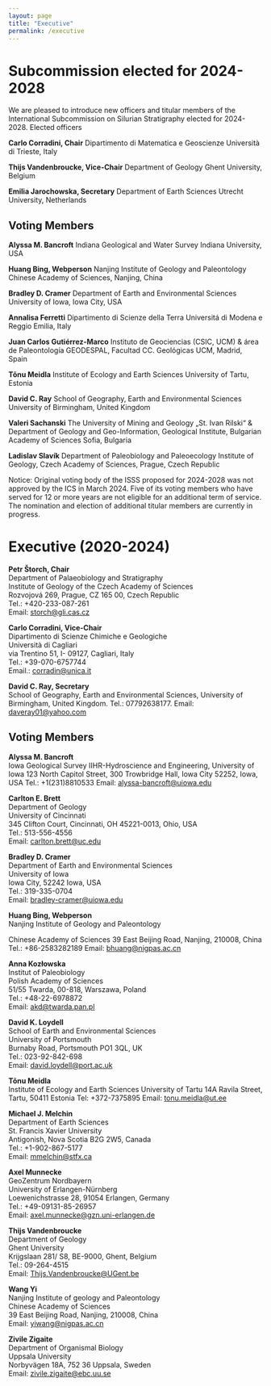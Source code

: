 ```yaml
---
layout: page
title: "Executive"
permalink: /executive
---
```


# Subcommission elected for 2024-2028

We are pleased to introduce new officers and titular members of the International Subcommission on Silurian Stratigraphy elected for 2024-2028.
Elected officers

**Carlo Corradini, Chair** 
Dipartimento di Matematica e Geoscienze
Università di Trieste, Italy 

**Thijs Vandenbroucke, Vice-Chair**
Department of Geology
Ghent University, Belgium

**Emilia Jarochowska, Secretary**
Department of Earth Sciences
Utrecht University, Netherlands

## Voting Members

**Alyssa M. Bancroft**
Indiana Geological and Water Survey
Indiana University, USA

**Huang Bing, Webperson**
Nanjing Institute of Geology and Paleontology
Chinese Academy of Sciences, Nanjing, China

**Bradley D. Cramer**
Department of Earth and Environmental Sciences
University of Iowa, Iowa City, USA

**Annalisa Ferretti**
Dipartimento di Scienze della Terra
Universitá di Modena e Reggio Emilia, Italy

**Juan Carlos Gutiérrez-Marco**
Instituto de Geociencias (CSIC, UCM) & área de Paleontología GEODESPAL, Facultad CC. Geológicas UCM, Madrid, Spain

**Tõnu Meidla**
Institute of Ecology and Earth Sciences
University of Tartu, Estonia

**David C. Ray**
School of Geography, Earth and Environmental Sciences
University of Birmingham, United Kingdom

**Valeri Sachanski**
The University of Mining and Geology „St. Ivan Rilski“ & Department of Geology and Geo-Information, Geological Institute, Bulgarian Academy of Sciences
Sofia, Bulgaria

**Ladislav Slavík**
Department of Paleobiology and Paleoecology
Institute of Geology, Czech Academy of Sciences, Prague, Czech Republic

Notice: Original voting body of the ISSS proposed for 2024-2028 was not approved by the ICS in March 2024. Five of its voting members who have served for 12 or more years are not eligible for an additional term of service. The nomination and election of additional titular members are currently in progress.


# Executive (2020-2024)

**Petr Štorch, Chair**  
Department of Palaeobiology and Stratigraphy  
Institute of Geology of the Czech Academy of Sciences  
Rozvojová 269, Prague, CZ 165 00, Czech Republic  
Tel.: +420-233-087-261  
Email: [storch@gli.cas.cz](storch@gli.cas.cz)  


**Carlo Corradini, Vice-Chair**  
Dipartimento di Scienze Chimiche e Geologiche  
Università di Cagliari  
via Trentino 51, I- 09127, Cagliari, Italy  
Tel.: +39-070-6757744  
Email.: [corradin@unica.it](corradin@unica.it)  


**David C. Ray, Secretary**  
School of Geography, Earth and Environmental Sciences, University of Birmingham, United Kingdom. 
Tel.: 07792638177. 
Email: [daveray01@yahoo.com](daveray01@yahoo.com) 


## Voting Members

**Alyssa M. Bancroft**  
Iowa Geological Survey
IIHR-Hydroscience and Engineering, University of Iowa
123 North Capitol Street, 300 Trowbridge Hall, Iowa City 52252, Iowa, USA
Tel.: +1(231)8810533
Email: [alyssa-bancroft@uiowa.edu](alyssa-bancroft@uiowa.edu) 


**Carlton E. Brett**  
Department of Geology  
University of Cincinnati  
345 Clifton Court, Cincinnati, OH 45221-0013, Ohio, USA  
Tel.: 513-556-4556  
Email: [carlton.brett@uc.edu](carlton.brett@uc.edu)  

 
**Bradley D. Cramer**  
Department of Earth and Environmental Sciences  
University of Iowa  
Iowa City, 52242 Iowa, USA  
Tel.: 319-335-0704  
Email: [bradley-cramer@uiowa.edu](bradley-cramer@uiowa.edu)  


**Huang Bing, Webperson**  
Nanjing Institute of Geology and Paleontology

Chinese Academy of Sciences
39 East Beijing Road, Nanjing, 210008, China
Tel.: +86-2583282189
Email: [bhuang@nigpas.ac.cn](bhuang@nigpas.ac.cn)  
	

**Anna Kozłowska**  
Institut of Paleobiology  
Polish Academy of Sciences  
51/55 Twarda, 00-818, Warszawa, Poland  
Tel.: +48-22-6978872  
Email: [akd@twarda.pan.pl](akd@twarda.pan.pl)  
	

**David K. Loydell**  
School of Earth and Environmental Sciences  
University of Portsmouth  
Burnaby Road, Portsmouth PO1 3QL, UK  
Tel.: 023-92-842-698  
Email: [david.loydell@port.ac.uk](david.loydell@port.ac.uk)  

 
**Tõnu Meidla**  
Institute of Ecology and Earth Sciences
University of Tartu
14A Ravila Street, Tartu, 50411 Estonia
Tel: +372-7375895
Email: [tonu.meidla@ut.ee](tonu.meidla@ut.ee)  
	

**Michael J. Melchin**  
Department of Earth Sciences  
St. Francis Xavier University  
Antigonish, Nova Scotia B2G 2W5, Canada  
Tel.: +1-902-867-5177  
Email: [mmelchin@stfx.ca](mmelchin@stfx.ca)  

 
**Axel Munnecke**  
GeoZentrum Nordbayern  
University of Erlangen-Nürnberg  
Loewenichstrasse 28, 91054 Erlangen, Germany  
Tel.: +49-09131-85-26957  
Email: [axel.munnecke@gzn.uni-erlangen.de](axel.munnecke@gzn.uni-erlangen.de)  
 

**Thijs Vandenbroucke**  
Department of Geology  
Ghent University  
Krijgslaan 281/ S8, BE-9000, Ghent, Belgium  
Tel.: 09-264-4515  
Email: [Thijs.Vandenbroucke@UGent.be](Thijs.Vandenbroucke@UGent.be)  
	

**Wang Yi**  
Nanjing Institute of geology and Paleontology  
Chinese Academy of Sciences  
39  East Beijing Road, Nanjing, 210008, China  
Email: [yiwang@nigpas.ac.cn](yiwang@nigpas.ac.cn)  


**Zivile Zigaite**  
Department of Organismal Biology  
Uppsala University  
Norbyvägen 18A, 752 36 Uppsala, Sweden  
Email: [zivile.zigaite@ebc.uu.se](zivile.zigaite@ebc.uu.se)  
